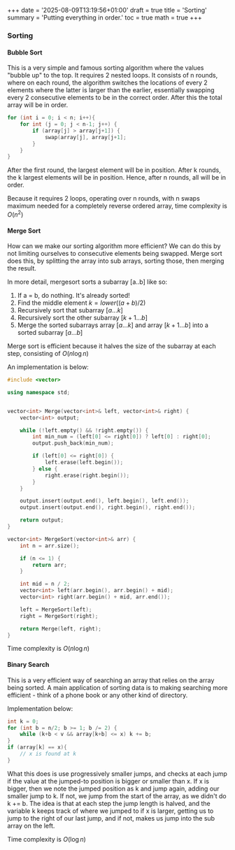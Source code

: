 +++
date = '2025-08-09T13:19:56+01:00'
draft = true
title = 'Sorting'
summary = 'Putting everything in order.'
toc = true
math = true
+++
### Sorting

#### Bubble Sort
This is a very simple and famous sorting algorithm where the values "bubble up"
to the top. It requires 2 nested loops. It consists of n rounds, where on each
round, the algorithm switches the locations of every 2 elements where the latter
is larger than the earlier, essentially swapping every 2 consecutive elements to
be in the correct order. After this the total array will be in order.

```cpp
for (int i = 0; i < n; i++){
    for int (j = 0; j < n-1; j++) {
        if (array[j] > array[j+1]) {
            swap(array[j], array[j+1];
        }
    }
}
```

After the first round, the largest element will be in position. After k rounds,
the k largest elements will be in position. Hence, after n rounds, all will be
in order.

Because it requires 2 loops, operating over n rounds, with n swaps maximum
needed for a completely reverse ordered array, time complexity is $O(n^2)$

#### Merge Sort
How can we make our sorting algorithm more efficient? We can do this by not
limiting ourselves to consecutive elements being swapped. Merge sort does this,
by splitting the array into sub arrays, sorting those, then merging the result.

In more detail, mergesort sorts a subarray [a..b] like so:
1. If a = b, do nothing. It's already sorted!
2. Find the middle element $k = lower((a+b)/2)$
3. Recursively sort that subarray $[a...k]$
4. Recursively sort the other subarray $[k+1...b]$
5. Merge the sorted subarrays array $[a...k]$ and array $[k+1...b]$ into a
   sorted subarray $[a...b]$
   
Merge sort is efficient because it halves the size of the subarray at each step,
consisting of $O(n\log{n})$

An implementation is below: 
```cpp
#include <vector>

using namespace std;


vector<int> Merge(vector<int>& left, vector<int>& right) {
    vector<int> output;

    while (!left.empty() && !right.empty()) {
        int min_num = (left[0] <= right[0]) ? left[0] : right[0];
        output.push_back(min_num);

        if (left[0] <= right[0]) {
            left.erase(left.begin());
        } else {
            right.erase(right.begin());
        }
    }

    output.insert(output.end(), left.begin(), left.end());
    output.insert(output.end(), right.begin(), right.end());

    return output;
}

vector<int> MergeSort(vector<int>& arr) {
    int n = arr.size();

    if (n <= 1) {
        return arr;
    }

    int mid = n / 2;
    vector<int> left(arr.begin(), arr.begin() + mid);
    vector<int> right(arr.begin() + mid, arr.end());

    left = MergeSort(left);
    right = MergeSort(right);

    return Merge(left, right);
}
```
Time complexity is $O(n\log{n})$

#### Binary Search

This is a very efficient way of searching an array that relies on the array
being sorted. A main application of sorting data is to making searching more
efficient - think of a phone book or any other kind of directory.

Implementation below:
```cpp
int k = 0;
for (int b = n/2; b >= 1; b /= 2) {
    while (k+b < v && array[k+b] <= x) k += b;
}
if (array[k] == x){
    // x is found at k
}
```
What this does is use progressively smaller jumps, and checks at each jump if
the value at the jumped-to position is bigger or smaller than x. If x is bigger,
then we note the jumped position as k and jump again, adding our smaller jump to
k. If not, we jump from the start of the array, as we didn't do k += b. The idea
is that at each step the jump length is halved, and the variable k keeps track
of where we jumped to if x is larger, getting us to jump to the right of our
last jump, and if not, makes us jump into the sub array on the left.

Time complexity is $O(\log{n})$

